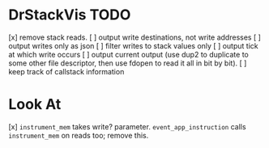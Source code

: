 DrStackVis TODO
===============

[x] remove stack reads.
[ ] output write destinations, not write addresses
[ ] output writes only as json
  [ ] filter writes to stack values only
[ ] output tick at which write occurs
[ ] output current output (use dup2 to duplicate to some other
    file descriptor, then use fdopen to read it all in bit by bit).
[ ] keep track of callstack information

Look At
=======
[x] `instrument_mem` takes write? parameter. `event_app_instruction` calls
    `instrument_mem` on reads too; remove this.
